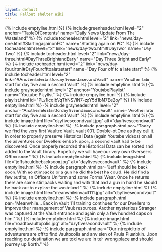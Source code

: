 ```yaml
---
layout: default
title: Fallout shelter Wiki
---
```

{% include emptyline.html %}
{% include greenheader.html level="2" anchor="TableOfContents" name="Daily News Update From The Wasteland" %}
{% include tocheader.html level="2" link="news/day-one.html#StartingagainonPC" name="Starting again on PC" %}
{% include tocheader.html level="2" link="news/day-two.html#DayTwo" name="Day Two" %}
{% include tocheader.html level="2" link="news/day-three.html#DayThreeBrightandEarly" name="Day Three Bright and Early" %}
{% include tocheader.html level="2" link="news/day-four.html#DayFourofftoalatestart" name="Day Four off to a late start" %}
{% include tocheader.html level="2" link="#AnotherlatestartfordayfiveandasecondVault" name="Another late start for day five and a second Vault" %}
{% include emptyline.html %}
{% include grayheader.html level="2" anchor="YoutubePlaylist" name="Youtube Playlist" %}
{% include emptyline.html %}
{% include playlist.html id="PLy1icqIbVqThNSViN7-zpY5d1bM7Ee2oy" %}
{% include emptyline.html %}
{% include grayheader.html level="2" anchor="AnotherlatestartfordayfiveandasecondVault" name="Another late start for day five and a second Vault" %}
{% include emptyline.html %}
{% include image.html file="dayfivesecondvault.jpg" alt="dayfivesecondvault" %}
{% include emptyline.html %}
{% include paragraph.html par="Today we find the very first Vaultec Vault, vault 001. Double-ot One as they call it. In order to properly preserve Historical Data (again Youtube videos) on all the adventures our Dwellers embark upon, a second vault had to be discovered. Once properly recorded the Historical Data can be sorted and added to the Vault library. Hopefully we will have our very own Overseers Office soon." %}
{% include emptyline.html %}
{% include image.html file="jeffshouldbebacksoon.jpg" alt="dayfivesecondvault" %}
{% include emptyline.html %}
{% include paragraph.html par="Jeff should be back soon. WIth no stimpacks or a gun he did the best he could. He did find a few outfits, an Officers Uniform and some Formal Wear. Once he returns there are some stimpacks waiting and with that and a gun in hand he should be back out to explore the wasteland." %}
{% include emptyline.html %}
{% include image.html file="meanwhileinvault111.jpg" alt="dayfivesecondvault" %}
{% include emptyline.html %}
{% include paragraph.html par="Meanwhile... Back in Vault 111 training continues for our Dwellers to improve their management of Vault resources. Another mysterious Stranger was captured at the Vault entrance and again only a few hundred caps on him." %}
{% include emptyline.html %}
{% include image.html file="roadtovaultopolis.jpg" alt="dayfivesecondvault" %}
{% include emptyline.html %}
{% include paragraph.html par="Our intrepid trio of adventurers are off to find Vaultopolis and any sign of Paula Plumbkin. Upon reaching our destination we are told we are in teh wrong place and should journey up North." %}
